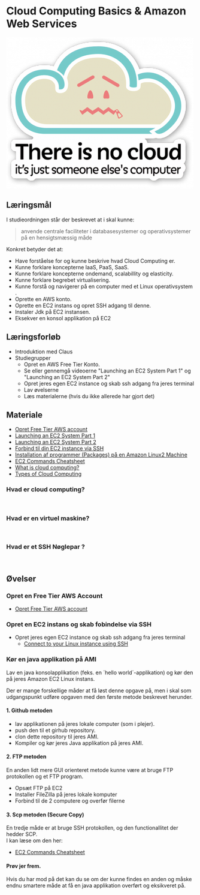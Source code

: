 <!-- JS use if these pages are used as githubpages. can be deleted if used elsewhere -->
<script src="https://code.jquery.com/jquery-3.2.1.min.js"></script>
<script src="script.js"></script>

# Cloud Computing Basics & Amazon Web Services

![](img/npcloud.png)


## Læringsmål
I studieordningen står der beskrevet at i skal kunne:

> anvende centrale faciliteter i databasesystemer og operativsystemer på en hensigtsmæssig måde

Konkret betyder det at:

* Have forståelse for og kunne beskrive hvad Cloud Computing er.
* Kunne forklare koncepterne IaaS, PaaS, SaaS.
* Kunne forklare koncepterne ondemand, scalabillity og elasticity.
* Kunne forklare begrebet virtualisering.
* Kunne forstå og navigerer på en computer med et Linux operativsystem .
* Oprette en AWS konto.
* Oprette en EC2 instans og opret SSH adgang til denne.
* Instaler Jdk på EC2 instansen.
* Eksekver en konsol applikation på EC2

## Læringsforløb
* Introduktion med Claus
* Studiegrupper
	* Opret en AWS Free Tier Konto.
	* Se eller gennemgå videoerne "Launching an EC2 System Part 1" og "Launching an EC2 System Part 2"
	* Opret jeres egen EC2 instance og skab ssh adgang fra jeres terminal
	* Lav øvelserne 
	* Læs materialerne (hvis du ikke allerede har gjort det)

## Materiale
* [Opret Free Tier AWS account](https://aws.amazon.com/free/)
* [Launching an EC2 System Part 1](https://www.udemy.com/course/amazon-web-services-aws/learn/lecture/5833230#overview)
* [Launching an EC2 System Part 2](https://www.udemy.com/course/amazon-web-services-aws/learn/lecture/5833232#overview)
* [Forbind til din EC2 instance via SSH](materialer/ec2_forbind_via_ssh.md)
* [Installation af programmer (Packages) på en Amazon Linux2 Machine](materialer/yum_installs.md)
* [EC2 Commands Cheatsheet](materialer/EC2_Commands_cheatsheet.md)
* [What is cloud computing?](https://aws.amazon.com/what-is-cloud-computing/)
* [Types of Cloud Computing](https://aws.amazon.com/types-of-cloud-computing/)

<!--
* [IaaS, PaaS, SaaS (Explained and Compared) (Apprenda)](https://apprenda.com/library/paas/iaas-paas-saas-explained-compared/)
* [Cloud Computing (IBM)](https://www.ibm.com/cloud/learn/cloud-computing)
* [EC2 - Commands](https://docs.google.com/document/d/1TOZDwclkwc_qwAQXKsEs4hH360_v301LfTLGIel8vMQ/edit)
-->

### Hvad er cloud computing?
![]()


### Hvad er en virtuel maskine?
![]()


### Hvad er et SSH Nøglepar ? 
![]()


## Øvelser

### Opret en Free Tier AWS Account 
* [Opret Free Tier AWS account](https://aws.amazon.com/free/)

### Opret en EC2 instans og skab fobindelse via SSH
* Opret jeres egen EC2 instance og skab ssh adgang fra jeres terminal
	* [Connect to your Linux instance using SSH](materialer/ec2_forbind_via_ssh.md)



### Kør en java applikation på AMI
Lav en java konsolapplikation (feks. en ´hello world´-applikation) og kør den på jeres Amazon EC2 Linux instans.   
 
Der er mange forskellige måder at få løst denne opgave på, men i skal som udgangspunkt udføre opgaven med den første metode beskrevet herunder.

#### 1. Github metoden
* lav applikationen på jeres lokale computer (som i plejer). 
* push den til et girhub repository.
* clon dette repository til jeres AMI.
* Kompiler og kør jeres Java applikation på jeres AMI.

#### 2. FTP metoden
En anden lidt mere GUI orienteret metode kunne være at bruge FTP protokollen og et FTP program. 
* Opsæt FTP på EC2
* Installer FileZilla på jeres lokale komputer
* Forbind til de 2 computere og overfør filerne

#### 3. Scp metoden (Secure Copy)
En tredje måde er at bruge SSH protokollen, og den functionallitet der hedder SCP.    
I kan læse om den her: 
* [EC2 Commands Cheatsheet](materialer/EC2_Commands_cheatsheet.md#move-file-from-local-machine-to-ec2)


#### Prøv jer frem.
Hvis du har mod på det kan du se om der kunne findes en anden og måske endnu smartere måde at få en java applikation overført og eksikveret på.


<!-- TODO:

* Create EC2 Instance
* Installer Java Application (Command line app)
* Installer Appache webserver og konfigurer den.
* Installer Maven
* installer Spring boot App   

- login use: .pem file + ec2-user@public_ipaddress
	* ssh -i MyFirstKeyPair.pem ec2-user@PublicIPv4address
	* ssh -i MyFirstKeyPair.pem ec2-user@PublicIPv4DNS
	* ip adresse ændres hver gang man rebooter instansen.
	* 

-->
